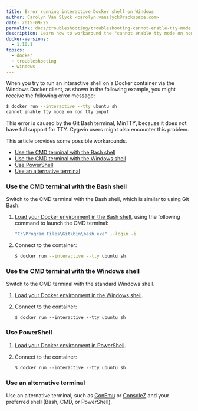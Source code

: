 ```yaml
---
title: Error running interactive Docker shell on Windows
author: Carolyn Van Slyck <carolyn.vanslyck@rackspace.com>
date: 2015-09-25
permalink: docs/troubleshooting/troubleshooting-cannot-enable-tty-mode-on-windows/
description: Learn how to workaround the "cannot enable tty mode on non tty input" error when running an interactive Docker shell on Windows
docker-versions:
  - 1.10.1
topics:
  - docker
  - troubleshooting
  - windows
---
```


When you try to run an interactive shell on a Docker container via the Windows
Docker client, as shown in the following example, you might receive the following error message:

```bash
$ docker run --interactive --tty ubuntu sh
cannot enable tty mode on non tty input
```

This error is caused by the Git Bash terminal, MinTTY, because it does not have full support for TTY.
Cygwin users might also encounter this problem.

This article provides some possible workarounds.

* [Use the CMD terminal with the Bash shell](#use-the-cmd-terminal-with-the-bash-shell)
* [Use the CMD terminal with the Windows shell](#use-the-cmd-terminal-with-the-windows-shell)
* [Use PowerShell](#use-powershell)
* [Use an alternative terminal](#use-an-alternative-terminal)

### Use the CMD terminal with the Bash shell
Switch to the CMD terminal with the Bash shell, which is similar to using Git Bash.

1. [Load your Docker environment in the Bash shell]({{site.baseurl}}/docs/tutorials/load-docker-environment-on-windows/#bash),
    using the following command to launch the CMD terminal:

    ```bash
    "C:\Program Files\Git\bin\bash.exe" --login -i
    ```

1. Connect to the container:

    ```bash
    $ docker run --interactive --tty ubuntu sh
    ```

### Use the CMD terminal with the Windows shell
Switch to the CMD terminal with the standard Windows shell.

1. [Load your Docker environment in the Windows shell]({{site.baseurl}}/docs/tutorials/load-docker-environment-on-windows/#cmd).

1. Connect to the container:

    ```batch
    $ docker run --interactive --tty ubuntu sh
    ```

### Use PowerShell

1. [Load your Docker environment in PowerShell]({{site.baseurl}}/docs/tutorials/load-docker-environment-on-windows/#cmd).

1. Connect to the container:

    ```powershell
    $ docker run --interactive --tty ubuntu sh
    ```

### Use an alternative terminal
Use an alternative terminal, such as [ConEmu][conemu] or [ConsoleZ][consolez] and your preferred shell (Bash, CMD, or PowerShell).

[run-shell-docs]: https://docs.docker.com/articles/basics/#running-an-interactive-shell
[conemu]: https://conemu.github.io/
[consolez]: https://github.com/cbucher/console/wiki
